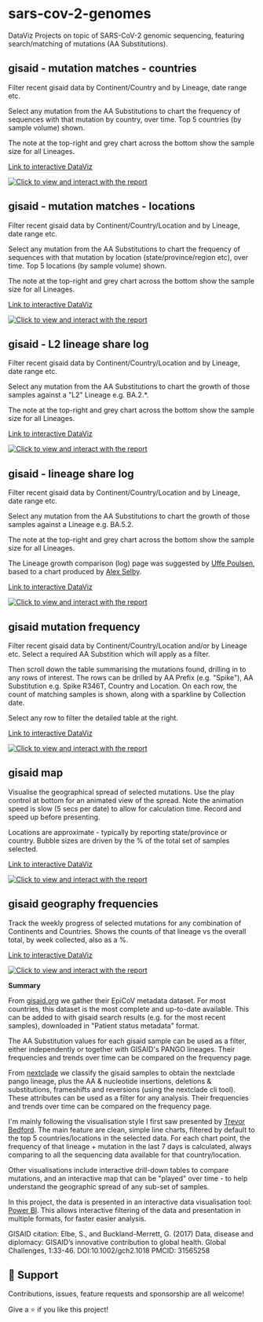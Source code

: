 # sars-cov-2-genomes
DataViz Projects on topic of SARS-CoV-2 genomic sequencing, featuring search/matching of mutations (AA Substitutions).

## gisaid - mutation matches - countries

Filter recent gisaid data by Continent/Country and by Lineage, date range etc. 

Select any mutation from the AA Substitutions to chart the frequency of sequences with that mutation by country, over time. Top 5 countries (by sample volume) shown.

The note at the top-right and grey chart across the bottom show the sample size for all Lineages.

[Link to interactive DataViz](https://app.powerbi.com/view?r=eyJrIjoiNGY2ZDM3OTQtNTNmZC00Zjc0LTg1N2EtOGVkYmE2ZmI4NmQ5IiwidCI6ImRjMWYwNGY1LWMxZTUtNDQyOS1hODEyLTU3OTNiZTQ1YmY5ZCIsImMiOjEwfQ%3D%3D&pageName=ReportSectionc83216eeed0a8b1d1d32)

[![Click to view and interact with the report](https://github.com/Mike-Honey/sars-cov-2-genomes/raw/main/sars-cov-2-genomes-mutation-matches-countries.png)](https://app.powerbi.com/view?r=eyJrIjoiNGY2ZDM3OTQtNTNmZC00Zjc0LTg1N2EtOGVkYmE2ZmI4NmQ5IiwidCI6ImRjMWYwNGY1LWMxZTUtNDQyOS1hODEyLTU3OTNiZTQ1YmY5ZCIsImMiOjEwfQ%3D%3D&pageName=ReportSectionc83216eeed0a8b1d1d32)


## gisaid - mutation matches - locations

Filter recent gisaid data by Continent/Country/Location and by Lineage, date range etc. 

Select any mutation from the AA Substitutions to chart the frequency of sequences with that mutation by location (state/province/region etc), over time. Top 5 locations (by sample volume) shown.

The note at the top-right and grey chart across the bottom show the sample size for all Lineages.

[Link to interactive DataViz](https://app.powerbi.com/view?r=eyJrIjoiNGY2ZDM3OTQtNTNmZC00Zjc0LTg1N2EtOGVkYmE2ZmI4NmQ5IiwidCI6ImRjMWYwNGY1LWMxZTUtNDQyOS1hODEyLTU3OTNiZTQ1YmY5ZCIsImMiOjEwfQ%3D%3D&pageName=ReportSectionec7dd9b417c8edb0f82d)

[![Click to view and interact with the report](https://github.com/Mike-Honey/sars-cov-2-genomes/raw/main/sars-cov-2-genomes-mutation-matches-countries.png)](https://app.powerbi.com/view?r=eyJrIjoiNGY2ZDM3OTQtNTNmZC00Zjc0LTg1N2EtOGVkYmE2ZmI4NmQ5IiwidCI6ImRjMWYwNGY1LWMxZTUtNDQyOS1hODEyLTU3OTNiZTQ1YmY5ZCIsImMiOjEwfQ%3D%3D&pageName=ReportSectionec7dd9b417c8edb0f82d)



## gisaid - L2 lineage share log

Filter recent gisaid data by Continent/Country/Location and by Lineage, date range etc. 

Select any mutation from the AA Substitutions to chart the growth of those samples against a "L2" Lineage e.g. BA.2.*.

The note at the top-right and grey chart across the bottom show the sample size for all Lineages.

[Link to interactive DataViz](https://app.powerbi.com/view?r=eyJrIjoiNGY2ZDM3OTQtNTNmZC00Zjc0LTg1N2EtOGVkYmE2ZmI4NmQ5IiwidCI6ImRjMWYwNGY1LWMxZTUtNDQyOS1hODEyLTU3OTNiZTQ1YmY5ZCIsImMiOjEwfQ%3D%3D&pageName=ReportSection45c87ba01073b95d9724)

[![Click to view and interact with the report](https://github.com/Mike-Honey/sars-cov-2-genomes/raw/main/sars-cov-2-genomes-share-L2.png)](https://app.powerbi.com/view?r=eyJrIjoiNGY2ZDM3OTQtNTNmZC00Zjc0LTg1N2EtOGVkYmE2ZmI4NmQ5IiwidCI6ImRjMWYwNGY1LWMxZTUtNDQyOS1hODEyLTU3OTNiZTQ1YmY5ZCIsImMiOjEwfQ%3D%3D&pageName=ReportSection45c87ba01073b95d9724)

## gisaid - lineage share log

Filter recent gisaid data by Continent/Country/Location and by Lineage, date range etc. 

Select any mutation from the AA Substitutions to chart the growth of those samples against a Lineage e.g. BA.5.2.

The note at the top-right and grey chart across the bottom show the sample size for all Lineages.

The Lineage growth comparison (log) page was suggested by [Uffe Poulsen](https://twitter.com/uffe1974/status/1485541093257134083?s=20), based to a chart produced by [Alex Selby](https://twitter.com/alexselby1770/status/1485286177104146432?s=20&t=MAjjMu7UC9MWuOUN0_cr1A).

[Link to interactive DataViz](https://app.powerbi.com/view?r=eyJrIjoiNGY2ZDM3OTQtNTNmZC00Zjc0LTg1N2EtOGVkYmE2ZmI4NmQ5IiwidCI6ImRjMWYwNGY1LWMxZTUtNDQyOS1hODEyLTU3OTNiZTQ1YmY5ZCIsImMiOjEwfQ%3D%3D&pageName=ReportSection34fa84e04067e4430099)

[![Click to view and interact with the report](https://github.com/Mike-Honey/sars-cov-2-genomes/raw/main/sars-cov-2-genomes-share.png)](https://app.powerbi.com/view?r=eyJrIjoiNGY2ZDM3OTQtNTNmZC00Zjc0LTg1N2EtOGVkYmE2ZmI4NmQ5IiwidCI6ImRjMWYwNGY1LWMxZTUtNDQyOS1hODEyLTU3OTNiZTQ1YmY5ZCIsImMiOjEwfQ%3D%3D&pageName=ReportSection34fa84e04067e4430099)


## gisaid mutation frequency

Filter recent gisaid data by Continent/Country/Location and/or by Lineage etc. Select a required AA Substition which will apply as a filter.

Then scroll down the table summarising the mutations found, drilling in to any rows of interest. The rows can be drilled by AA Prefix (e.g. "Spike"), AA Substitution e.g. Spike R346T, Country and Location.  On each row, the count of matching samples is shown, along with a sparkline by Collection date.

Select any row to filter the detailed table at the right.

[Link to interactive DataViz](https://app.powerbi.com/view?r=eyJrIjoiNGY2ZDM3OTQtNTNmZC00Zjc0LTg1N2EtOGVkYmE2ZmI4NmQ5IiwidCI6ImRjMWYwNGY1LWMxZTUtNDQyOS1hODEyLTU3OTNiZTQ1YmY5ZCIsImMiOjEwfQ%3D%3D&pageName=ReportSectionabf46211c8e6288d5a65)

[![Click to view and interact with the report](https://github.com/Mike-Honey/sars-cov-2-genomes/raw/main/sars-cov-2-genomes-mutation-matches-freq.png)](https://app.powerbi.com/view?r=eyJrIjoiNGY2ZDM3OTQtNTNmZC00Zjc0LTg1N2EtOGVkYmE2ZmI4NmQ5IiwidCI6ImRjMWYwNGY1LWMxZTUtNDQyOS1hODEyLTU3OTNiZTQ1YmY5ZCIsImMiOjEwfQ%3D%3D&pageName=ReportSectionabf46211c8e6288d5a65)

## gisaid map

Visualise the geographical spread of selected mutations. Use the play control at bottom for an animated view of the spread.  Note the animation speed is slow (5 secs per date) to allow for calculation time. Record and speed up before presenting.

Locations are approximate - typically by reporting state/province or country. Bubble sizes are driven by the % of the total set of samples selected. 

[Link to interactive DataViz](https://app.powerbi.com/view?r=eyJrIjoiNGY2ZDM3OTQtNTNmZC00Zjc0LTg1N2EtOGVkYmE2ZmI4NmQ5IiwidCI6ImRjMWYwNGY1LWMxZTUtNDQyOS1hODEyLTU3OTNiZTQ1YmY5ZCIsImMiOjEwfQ%3D%3D&pageName=ReportSectionf4db144cd7f8e5c621ac)

[![Click to view and interact with the report](https://github.com/Mike-Honey/sars-cov-2-genomes/raw/main/sars-cov-2-genomes-mutation-matches-map.png)](https://app.powerbi.com/view?r=eyJrIjoiNGY2ZDM3OTQtNTNmZC00Zjc0LTg1N2EtOGVkYmE2ZmI4NmQ5IiwidCI6ImRjMWYwNGY1LWMxZTUtNDQyOS1hODEyLTU3OTNiZTQ1YmY5ZCIsImMiOjEwfQ%3D%3D&pageName=ReportSectionf4db144cd7f8e5c621ac)


## gisaid geography frequencies

Track the weekly progress of selected mutations for any combination of Continents and Countries. Shows the counts of that lineage vs the overall total, by week collected, also as a %. 

[Link to interactive DataViz](https://app.powerbi.com/view?r=eyJrIjoiNGY2ZDM3OTQtNTNmZC00Zjc0LTg1N2EtOGVkYmE2ZmI4NmQ5IiwidCI6ImRjMWYwNGY1LWMxZTUtNDQyOS1hODEyLTU3OTNiZTQ1YmY5ZCIsImMiOjEwfQ%3D%3D&pageName=ReportSection9ee4b4e849ecf1f7e269)

[![Click to view and interact with the report](https://github.com/Mike-Honey/sars-cov-2-genomes/raw/main/sars-cov-2-genomes-mutation-matches-geography-freq.png)](https://app.powerbi.com/view?r=eyJrIjoiNGY2ZDM3OTQtNTNmZC00Zjc0LTg1N2EtOGVkYmE2ZmI4NmQ5IiwidCI6ImRjMWYwNGY1LWMxZTUtNDQyOS1hODEyLTU3OTNiZTQ1YmY5ZCIsImMiOjEwfQ%3D%3D&pageName=ReportSection9ee4b4e849ecf1f7e269)


**Summary**

From [gisaid.org](https://gisaid.org) we gather their EpiCoV metadata dataset. For most countries, this dataset is the most complete and up-to-date available.  This can be added to with gisaid search results (e.g. for the most recent samples), downloaded in "Patient status metadata" format.

The AA Substitution values for each gisaid sample can be used as a filter, either independently or together with GISAID's PANGO lineages. Their frequencies and trends over time can be compared on the frequency page.

From [nextclade](https://nextclade.org) we classify the gisaid samples to obtain the nextclade pango lineage, plus the AA & nucleotide insertions, deletions & substitutions, frameshifts and reversions (using the nextclade cli tool). These attributes can be used as a filter for any analysis. Their frequencies and trends over time can be compared on the frequency page.

I'm mainly following the visualisation style I first saw presented by [Trevor Bedford](https://twitter.com/trvrb/status/1392132870064381956?s=20). The main feature are clean, simple line charts, filtered by default to the top 5 countries/locations in the selected data. For each chart point, the frequency of that lineage + mutation in the last 7 days is calculated, always comparing to all the sequencing data available for that country/location.

Other visualisations include interactive drill-down tables to compare mutations, and an interactive map that can be "played" over time - to help understand the geographic spread of any sub-set of samples.

In this project, the data is presented in an interactive data visualisation tool: [Power BI](https://powerbi.microsoft.com). This allows interactive filtering of the data and presentation in multiple formats, for faster easier analysis.

GISAID citation:
Elbe, S., and Buckland-Merrett, G. (2017) Data, disease and diplomacy: GISAID’s innovative contribution to global health. Global Challenges, 1:33-46. DOI:10.1002/gch2.1018  PMCID: 31565258

## 🤝 Support

Contributions, issues, feature requests and sponsorship are all welcome!

Give a ⭐️ if you like this project!
